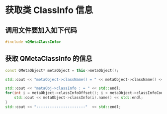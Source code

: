 # 获取类 ClassInfo 信息

## 调用文件要加入如下代码

```cpp
#include <QMetaClassInfo>
```

## 获取 QMetaClassInfo 的信息

```cpp
const QMetaObject* metaObject = this->metaObject();

std::cout << "metaObject->className() = " << metaObject->className() << std::endl;

std::cout << "metaObj->classInfo : = " << std::endl;
for(int i = metaObject->classInfoOffset(); i < metaObject->classInfoCount(); ++i) {
    std::cout << metaObject->classInfo(i).name() << std::endl;
}
std::cout << "----------------------"  << std::endl;
```
